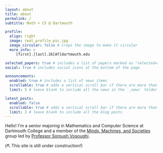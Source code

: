 ```yaml
---
layout: about
title: about
permalink: /
subtitle: Math + CS @ Dartmouth 

profile:
  align: right
  image: real_profile_pic.jpg
  image_circular: false # crops the image to make it circular
  more_info: >
     [first].[last].26[AT]dartmouth.edu 

selected_papers: true # includes a list of papers marked as "selected={true}"
social: true # includes social icons at the bottom of the page

announcements:
  enabled: true # includes a list of news items
  scrollable: true # adds a vertical scroll bar if there are more than 3 news items
  limit: 5 # leave blank to include all the news in the `_news` folder

latest_posts:
  enabled: false
  scrollable: true # adds a vertical scroll bar if there are more than 3 new posts items
  limit: 3 # leave blank to include all the blog posts
---
```

Hello! I'm a senior majoring in Mathematics and Computer Science at Dartmouth College and a member of the [Minds, Machines, and Societies](https://www.cs.dartmouth.edu/~soroush/) group led by [Professor Soroush Vosoughi](https://faculty-directory.dartmouth.edu/soroush-vosoughi). 

(⛏️ This site is still under construction!)
